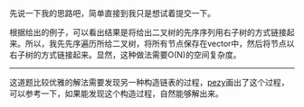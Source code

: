 先说一下我的思路吧，简单直接到我只是想试着提交一下。    
   
根据给出的例子，可以看出结果是将给出二叉树的先序序列用右子树的方式链接起来。所以，我先先序遍历所给二叉树，将所有节点保存在vector中，然后将节点以右子树的方式链接起来。显然，这种做法需要O(N)的空间复杂度。   
    
***
这道题比较优雅的解法需要发现另一种构造链表的过程，[pezy](https://github.com/pezy/LeetCode/tree/master/060.%20Flatten%20Binary%20Tree%20to%20Linked%20List)画出了这个过程，可以参考一下，如果能发现这个构造过程，自然能够解出来。
